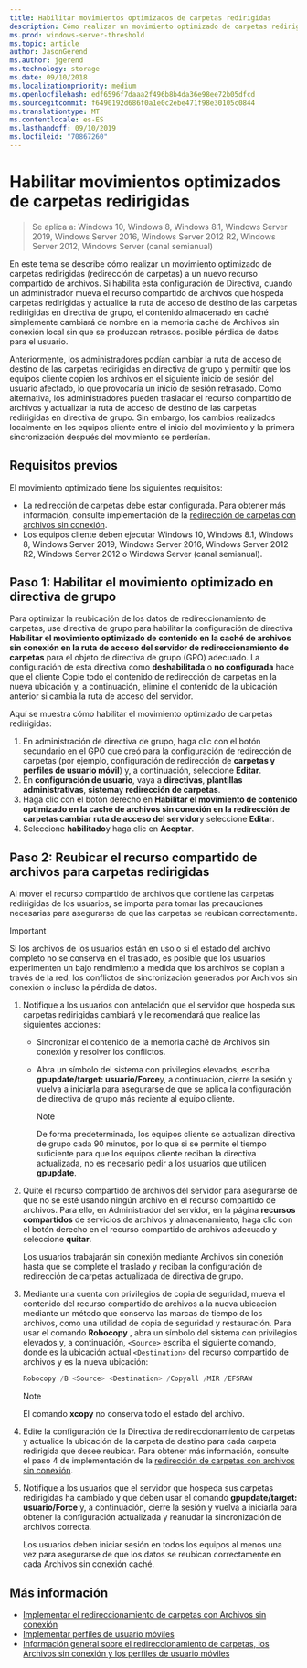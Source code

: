 ```yaml
---
title: Habilitar movimientos optimizados de carpetas redirigidas
description: Cómo realizar un movimiento optimizado de carpetas redirigidas a un nuevo recurso compartido de archivos.
ms.prod: windows-server-threshold
ms.topic: article
author: JasonGerend
ms.author: jgerend
ms.technology: storage
ms.date: 09/10/2018
ms.localizationpriority: medium
ms.openlocfilehash: edf6596f7daaa2f496b8b4da36e98ee72b05dfcd
ms.sourcegitcommit: f6490192d686f0a1e0c2ebe471f98e30105c0844
ms.translationtype: MT
ms.contentlocale: es-ES
ms.lasthandoff: 09/10/2019
ms.locfileid: "70867260"
---
```

# <a name="enable-optimized-moves-of-redirected-folders"></a>Habilitar movimientos optimizados de carpetas redirigidas

>Se aplica a: Windows 10, Windows 8, Windows 8.1, Windows Server 2019, Windows Server 2016, Windows Server 2012 R2, Windows Server 2012, Windows Server (canal semianual)

En este tema se describe cómo realizar un movimiento optimizado de carpetas redirigidas (redirección de carpetas) a un nuevo recurso compartido de archivos. Si habilita esta configuración de Directiva, cuando un administrador mueva el recurso compartido de archivos que hospeda carpetas redirigidas y actualice la ruta de acceso de destino de las carpetas redirigidas en directiva de grupo, el contenido almacenado en caché simplemente cambiará de nombre en la memoria caché de Archivos sin conexión local sin que se produzcan retrasos. posible pérdida de datos para el usuario.

Anteriormente, los administradores podían cambiar la ruta de acceso de destino de las carpetas redirigidas en directiva de grupo y permitir que los equipos cliente copien los archivos en el siguiente inicio de sesión del usuario afectado, lo que provocaría un inicio de sesión retrasado. Como alternativa, los administradores pueden trasladar el recurso compartido de archivos y actualizar la ruta de acceso de destino de las carpetas redirigidas en directiva de grupo. Sin embargo, los cambios realizados localmente en los equipos cliente entre el inicio del movimiento y la primera sincronización después del movimiento se perderían.

## <a name="prerequisites"></a>Requisitos previos

El movimiento optimizado tiene los siguientes requisitos:

- La redirección de carpetas debe estar configurada. Para obtener más información, consulte implementación de la [redirección de carpetas con archivos sin conexión](deploy-folder-redirection.md).
- Los equipos cliente deben ejecutar Windows 10, Windows 8.1, Windows 8, Windows Server 2019, Windows Server 2016, Windows Server 2012 R2, Windows Server 2012 o Windows Server (canal semianual).

## <a name="step-1-enable-optimized-move-in-group-policy"></a>Paso 1: Habilitar el movimiento optimizado en directiva de grupo

Para optimizar la reubicación de los datos de redireccionamiento de carpetas, use directiva de grupo para habilitar la configuración de directiva **Habilitar el movimiento optimizado de contenido en la caché de archivos sin conexión en la ruta de acceso del servidor de redireccionamiento de carpetas** para el objeto de directiva de grupo (GPO) adecuado. La configuración de esta directiva como **deshabilitada** o **no configurada** hace que el cliente Copie todo el contenido de redirección de carpetas en la nueva ubicación y, a continuación, elimine el contenido de la ubicación anterior si cambia la ruta de acceso del servidor.

Aquí se muestra cómo habilitar el movimiento optimizado de carpetas redirigidas:

1. En administración de directiva de grupo, haga clic con el botón secundario en el GPO que creó para la configuración de redirección de carpetas (por ejemplo, configuración de redirección de **carpetas y perfiles de usuario móvil**) y, a continuación, seleccione **Editar**.
2. En **configuración de usuario**, vaya a **directivas**, **plantillas administrativas**, **sistema**y **redirección de carpetas**.
3. Haga clic con el botón derecho en **Habilitar el movimiento de contenido optimizado en la caché de archivos sin conexión en la redirección de carpetas cambiar ruta de acceso del servidor**y seleccione **Editar**.
4. Seleccione **habilitado**y haga clic en **Aceptar**.

## <a name="step-2-relocate-the-file-share-for-redirected-folders"></a>Paso 2: Reubicar el recurso compartido de archivos para carpetas redirigidas

Al mover el recurso compartido de archivos que contiene las carpetas redirigidas de los usuarios, se importa para tomar las precauciones necesarias para asegurarse de que las carpetas se reubican correctamente.

>[!IMPORTANT]
>Si los archivos de los usuarios están en uso o si el estado del archivo completo no se conserva en el traslado, es posible que los usuarios experimenten un bajo rendimiento a medida que los archivos se copian a través de la red, los conflictos de sincronización generados por Archivos sin conexión o incluso la pérdida de datos.

1. Notifique a los usuarios con antelación que el servidor que hospeda sus carpetas redirigidas cambiará y le recomendará que realice las siguientes acciones:

      - Sincronizar el contenido de la memoria caché de Archivos sin conexión y resolver los conflictos.
      - Abra un símbolo del sistema con privilegios elevados, escriba **gpupdate/target: usuario/Force**y, a continuación, cierre la sesión y vuelva a iniciarla para asegurarse de que se aplica la configuración de directiva de grupo más reciente al equipo cliente.

        >[!NOTE]
        >De forma predeterminada, los equipos cliente se actualizan directiva de grupo cada 90 minutos, por lo que si se permite el tiempo suficiente para que los equipos cliente reciban la directiva actualizada, no es necesario pedir a los usuarios que utilicen **gpupdate**.
2. Quite el recurso compartido de archivos del servidor para asegurarse de que no se esté usando ningún archivo en el recurso compartido de archivos. Para ello, en Administrador del servidor, en la página **recursos compartidos** de servicios de archivos y almacenamiento, haga clic con el botón derecho en el recurso compartido de archivos adecuado y seleccione **quitar**.

    Los usuarios trabajarán sin conexión mediante Archivos sin conexión hasta que se complete el traslado y reciban la configuración de redirección de carpetas actualizada de directiva de grupo.

3. Mediante una cuenta con privilegios de copia de seguridad, mueva el contenido del recurso compartido de archivos a la nueva ubicación mediante un método que conserva las marcas de tiempo de los archivos, como una utilidad de copia de seguridad y restauración. Para usar el comando **Robocopy** , abra un símbolo del sistema con privilegios elevados y, a continuación, ```<Source>``` escriba el siguiente comando, donde es la ubicación actual ```<Destination>``` del recurso compartido de archivos y es la nueva ubicación:

    ```PowerShell
    Robocopy /B <Source> <Destination> /Copyall /MIR /EFSRAW
    ```

    >[!NOTE]
    >El comando **xcopy** no conserva todo el estado del archivo.
4. Edite la configuración de la Directiva de redireccionamiento de carpetas y actualice la ubicación de la carpeta de destino para cada carpeta redirigida que desee reubicar. Para obtener más información, consulte el paso 4 de implementación de la [redirección de carpetas con archivos sin conexión](deploy-folder-redirection.md).
5. Notifique a los usuarios que el servidor que hospeda sus carpetas redirigidas ha cambiado y que deben usar el comando **gpupdate/target: usuario/Force** y, a continuación, cierre la sesión y vuelva a iniciarla para obtener la configuración actualizada y reanudar la sincronización de archivos correcta.

    Los usuarios deben iniciar sesión en todos los equipos al menos una vez para asegurarse de que los datos se reubican correctamente en cada Archivos sin conexión caché.

## <a name="more-information"></a>Más información

* [Implementar el redireccionamiento de carpetas con Archivos sin conexión](deploy-folder-redirection.md)
* [Implementar perfiles de usuario móviles](deploy-roaming-user-profiles.md)
* [Información general sobre el redireccionamiento de carpetas, los Archivos sin conexión y los perfiles de usuario móviles](folder-redirection-rup-overview.md)